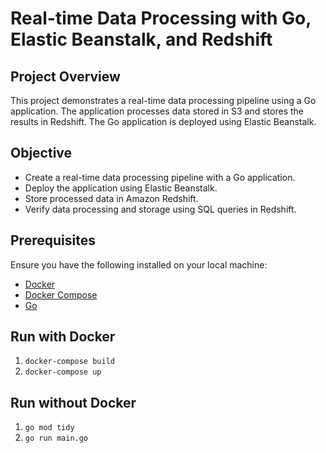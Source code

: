 # Real-time Data Processing with Go, Elastic Beanstalk, and Redshift


## Project Overview

This project demonstrates a real-time data processing pipeline using a Go application. The application processes data stored in S3 and stores the results in Redshift. The Go application is deployed using Elastic Beanstalk.

## Objective

- Create a real-time data processing pipeline with a Go application.
- Deploy the application using Elastic Beanstalk.
- Store processed data in Amazon Redshift.
- Verify data processing and storage using SQL queries in Redshift.

## Prerequisites

Ensure you have the following installed on your local machine:

- [Docker](https://www.docker.com/)
- [Docker Compose](https://docs.docker.com/compose/)
- [Go](https://golang.org/dl/)

## Run with Docker

1. `docker-compose build`
2. `docker-compose up`

## Run without Docker

1. `go mod tidy`
2. `go run main.go`

